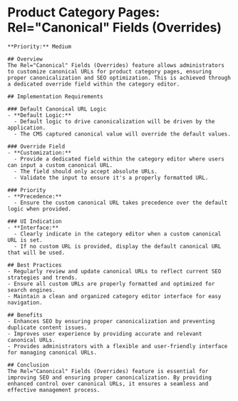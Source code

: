 # Product Category Pages: Rel="Canonical" Fields (Overrides)

    **Priority:** Medium

    ## Overview
    The Rel="Canonical" Fields (Overrides) feature allows administrators to customize canonical URLs for product category pages, ensuring proper canonicalization and SEO optimization. This is achieved through a dedicated override field within the category editor.

    ## Implementation Requirements

    ### Default Canonical URL Logic
    - **Default Logic:**
      - Default logic to drive canonicalization will be driven by the application.
      - The CMS captured canonical value will override the default values.

    ### Override Field
    - **Customization:**
      - Provide a dedicated field within the category editor where users can input a custom canonical URL.
      - The field should only accept absolute URLs.
      - Validate the input to ensure it's a properly formatted URL.

    ### Priority
    - **Precedence:**
      - Ensure the custom canonical URL takes precedence over the default logic when provided.

    ### UI Indication
    - **Interface:**
      - Clearly indicate in the category editor when a custom canonical URL is set.
      - If no custom URL is provided, display the default canonical URL that will be used.

    ## Best Practices
    - Regularly review and update canonical URLs to reflect current SEO strategies and trends.
    - Ensure all custom URLs are properly formatted and optimized for search engines.
    - Maintain a clean and organized category editor interface for easy navigation.

    ## Benefits
    - Enhances SEO by ensuring proper canonicalization and preventing duplicate content issues.
    - Improves user experience by providing accurate and relevant canonical URLs.
    - Provides administrators with a flexible and user-friendly interface for managing canonical URLs.

    ## Conclusion
    The Rel="Canonical" Fields (Overrides) feature is essential for improving SEO and ensuring proper canonicalization. By providing enhanced control over canonical URLs, it ensures a seamless and effective management process.
